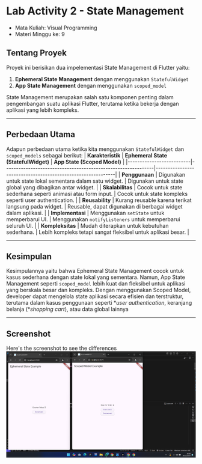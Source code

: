 # Lab Activity 2 - State Management
- Mata Kuliah: Visual Programming
- Materi Minggu ke: 9

## **Tentang Proyek**
Proyek ini berisikan dua impelementasi State Management di Flutter yaitu:
1. **Ephemeral State Management** dengan menggunakan `StatefulWidget`
2. **App State Management** dengan menggunakan `scoped_model`

State Management merupakan salah satu komponen penting dalam pengembangan suatu aplikasi Flutter, terutama ketika bekerja dengan aplikasi yang lebih kompleks.

---
## **Perbedaan Utama**
Adapun perbedaan utama ketika kita menggunakan `StatefulWidget` dan `scoped_models` sebagai berikut:
| **Karakteristik**       | **Ephemeral State (StatefulWidget)**                          | **App State (Scoped Model)**                                 |
|--------------------------|--------------------------------------------------------------|-------------------------------------------------------------|
| **Penggunaan**           | Digunakan untuk state lokal sementara dalam satu widget.      | Digunakan untuk state global yang dibagikan antar widget.    |
| **Skalabilitas**         | Cocok untuk state sederhana seperti animasi atau form input. | Cocok untuk state kompleks seperti user authentication.      |
| **Reusability**          | Kurang reusable karena terikat langsung pada widget.         | Reusable, dapat digunakan di berbagai widget dalam aplikasi. |
| **Implementasi**         | Menggunakan `setState` untuk memperbarui UI.                 | Menggunakan `notifyListeners` untuk memperbarui seluruh UI. |
| **Kompleksitas**         | Mudah diterapkan untuk kebutuhan sederhana.                  | Lebih kompleks tetapi sangat fleksibel untuk aplikasi besar. |

---
## **Kesimpulan**
Kesimpulannya yaitu bahwa Ephemeral State Management cocok untuk kasus sederhana dengan state lokal yang sementara. Namun, App State Management seperti `scoped_model` lebih kuat dan fleksibel untuk aplikasi yang berskala besar dan kompleks. Dengan menggunakan Scoped Model, developer dapat mengelola state aplikasi secara efisien dan terstruktur, terutama dalam kasus penggunaan seperti **user authentication*, keranjang belanja (**shopping cart*), atau data global lainnya

---
## **Screenshot**
Here's the screenshot to see the differences
![Contoh Gambar](screenshots/run-app.png)
